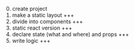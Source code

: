 0. create project
1. make a static layout +++
2. divide into components +++
3. static react version +++
4. declare state (what and where) and props +++
5. write logic +++
